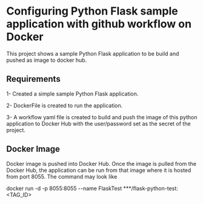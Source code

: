 # Configuring Python Flask sample application with github workflow on Docker

This project shows a sample Python Flask application to be build and pushed as image to docker hub. 

## Requirements

1- Created a simple sample Python Flask application.

2- DockerFile is created to run the application.

3- A workflow yaml file is created to build and push the image of this python application to Docker Hub with the user/password set as the secret of the project.


## Docker Image

Docker image is pushed into Docker Hub. Once the image is pulled from the Docker Hub, the application can be run from that image where it is hosted from port 8055. The command may look like

  docker run -d -p 8055:8055 --name FlaskTest ***/flask-python-test:<TAG_ID>
